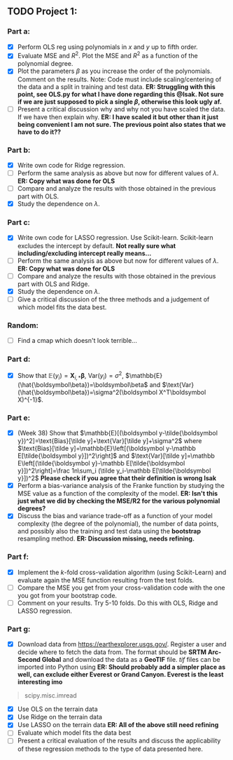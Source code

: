 ## TODO Project 1:


### Part a:

- [x] Perform OLS reg using polynomials in $x$ and $y$ up to fifth order. 
- [x] Evaluate MSE and $R^2$. Plot the MSE and $R^2$ as a function of the polynomial degree. 
- [x] Plot the parameters $\beta$ as you increase the order of the polynomials. Comment on the results. Note: Code must include scaling/centering of the data and a split in training and test data. **ER: Struggling with this point, see OLS.py for what I have done regarding this @Isak. Not sure if we are just supposed to pick a single $\beta$, otherwise this look ugly af.**
- [ ] Present a critical discussion why and why not you have scaled the data. If we have then explain why. **ER: I have scaled it but other than it just being convenient I am not sure. The previous point also states that we have to do it??**

### Part b:

- [x] Write own code for Ridge regression.
- [ ] Perform the same analysis as above but now for different values of $\lambda$. **ER: Copy what was done for OLS**
- [ ] Compare and analyze the results with those obtained in the previous part with OLS.
- [x] Study the dependence on $\lambda$.

### Part c:

- [x] Write own code for LASSO regression. Use Scikit-learn. Scikit-learn excludes the intercept by default. **Not really sure what including/excluding intercept really means...**
- [ ] Perform the same analysis as above but now for different values of $\lambda$. **ER: Copy what was done for OLS**
- [ ] Compare and analyze the results with those obtained in the previous part with OLS and Ridge.
- [x] Study the dependence on $\lambda$.
- [ ] Give a critical discussion of the three methods and a judgement of which model fits the data best.

### Random:
- [ ] Find a cmap which doesn't look terrible...

### Part d:

- [x] Show that $\mathbb{E}(y_i)=\boldsymbol X_{i,*}\boldsymbol\beta$, $\text{Var}(y_i)=\sigma^2$, $\mathbb{E}(\hat{\boldsymbol\beta})=\boldsymbol\beta$ and $\text{Var}(\hat{\boldsymbol\beta})=\sigma^2(\boldsymbol X^T\boldsymbol X)^{-1}$.

### Part e:

- [x] (Week 38) Show that $\mathbb{E}[(\boldsymbol y-\tilde{\boldsymbol y})^2]=\text{Bias}[\tilde y]+\text{Var}[\tilde y]+\sigma^2$ where $\text{Bias}[\tilde y]=\mathbb{E}\left[(\boldsymbol y-\mathbb E[\tilde{\boldsymbol y}])^2\right]$ and $\text{Var}[\tilde y]=\mathbb E\left[(\tilde{\boldsymbol y}-\mathbb E[\tilde{\boldsymbol y}])^2\right]=\frac 1n\sum_i (\tilde y_i-\mathbb E[\tilde{\boldsymbol y}])^2$ **Please check if you agree that their definition is wrong Isak**
- [x] Perform a bias-variance analysis of the Franke function by studying the MSE value as a function of the complexity of the model. **ER: Isn't this just what we did by checking the MSE/R2 for the various polynomial degrees?**
- [x] Discuss the bias and variance trade-off as a function of your model complexity (the degree of the polynomial), the number of data points, and possibly also the training and test data using the **bootstrap** resampling method. **ER: Discussion missing, needs refining.**

### Part f:

- [x] Implement the $k$-fold cross-validation algorithm (using Scikit-Learn) and evaluate again the MSE function resulting from the test folds.
- [ ] Compare the MSE you get from your cross-validation code with the one you got from your bootstrap code. 
- [ ] Comment on your results. Try 5-10 folds. Do this with OLS, Ridge and LASSO regression.

### Part g:

- [x] Download data from https://earthexplorer.usgs.gov/. Register a user and decide where to fetch the data from. The format should be **SRTM Arc-Second Global** and download the data as a **GeoTIF** file. *tif* files can be imported into Python using **ER: Should probably add a simpler place as well, can exclude either Everest or Grand Canyon. Everest is the least interesting imo**
> scipy.misc.imread
- [x] Use OLS on the terrain data
- [x] Use Ridge on the terrain data
- [x] Use LASSO on the terrain data **ER: All of the above still need refining**
- [ ] Evaluate which model fits the data best
- [ ] Present a critical evaluation of the results and discuss the applicability of these regression methods to the type of data presented here.
